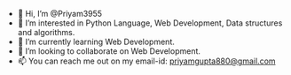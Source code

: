 - 👋 Hi, I’m @Priyam3955
- 👀 I’m interested in Python Language, Web Development, Data structures and algorithms.
- 🌱 I’m currently learning Web Development.
- 💞️ I’m looking to collaborate on Web Development.
- 📫 You can reach me out on my email-id: priyamgupta880@gmail.com


